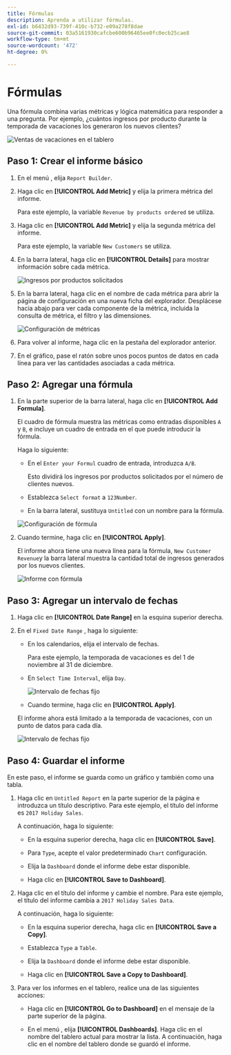```yaml
---
title: Fórmulas
description: Aprenda a utilizar fórmulas.
exl-id: b6432d93-739f-410c-b732-e09a278f8dae
source-git-commit: 03a5161930cafcbe600b96465ee0fc0ecb25cae8
workflow-type: tm+mt
source-wordcount: '472'
ht-degree: 0%

---
```


# Fórmulas

Una fórmula combina varias métricas y lógica matemática para responder a una pregunta. Por ejemplo, ¿cuántos ingresos por producto durante la temporada de vacaciones los generaron los nuevos clientes?

![Ventas de vacaciones en el tablero](../../assets/magento-bi-report-builder-revenue-by-products-formula-report-holiday-sales-dashboard.png)

## Paso 1: Crear el informe básico

1. En el menú , elija `Report Builder`.

1. Haga clic en **[!UICONTROL Add Metric]** y elija la primera métrica del informe.

   Para este ejemplo, la variable `Revenue by products ordered` se utiliza.

1. Haga clic en **[!UICONTROL Add Metric]** y elija la segunda métrica del informe.

   Para este ejemplo, la variable `New Customers` se utiliza.

1. En la barra lateral, haga clic en **[!UICONTROL Details]** para mostrar información sobre cada métrica.

   ![Ingresos por productos solicitados](../../assets/magento-bi-report-builder-revenue-by-products.png)

1. En la barra lateral, haga clic en el nombre de cada métrica para abrir la página de configuración en una nueva ficha del explorador. Desplácese hacia abajo para ver cada componente de la métrica, incluida la consulta de métrica, el filtro y las dimensiones.

   ![Configuración de métricas](../../assets/magento-bi-report-builder-revenue-by-products-metric-detail.png)

1. Para volver al informe, haga clic en la pestaña del explorador anterior.

1. En el gráfico, pase el ratón sobre unos pocos puntos de datos en cada línea para ver las cantidades asociadas a cada métrica.

## Paso 2: Agregar una fórmula

1. En la parte superior de la barra lateral, haga clic en **[!UICONTROL Add Formula]**.

   El cuadro de fórmula muestra las métricas como entradas disponibles `A` y `B`, e incluye un cuadro de entrada en el que puede introducir la fórmula.

   Haga lo siguiente:

   * En el `Enter your Formul` cuadro de entrada, introduzca `A/B`.

      Esto dividirá los ingresos por productos solicitados por el número de clientes nuevos.

   * Establezca `Select format` a `123Number`.

   * En la barra lateral, sustituya `Untitled` con un nombre para la fórmula.

   ![Configuración de fórmula](../../assets/magento-bi-report-builder-revenue-by-products-add-formula-detail.png)

1. Cuando termine, haga clic en **[!UICONTROL Apply]**.

   El informe ahora tiene una nueva línea para la fórmula, `New Customer Revenue`y la barra lateral muestra la cantidad total de ingresos generados por los nuevos clientes.

   ![Informe con fórmula](../../assets/magento-bi-report-builder-revenue-by-products-formula-report.png)

## Paso 3: Agregar un intervalo de fechas

1. Haga clic en **[!UICONTROL Date Range]** en la esquina superior derecha.

1. En el `Fixed Date Range` , haga lo siguiente:

   * En los calendarios, elija el intervalo de fechas.

      Para este ejemplo, la temporada de vacaciones es del 1 de noviembre al 31 de diciembre.

   * En `Select Time Interval`, elija `Day`.

      ![Intervalo de fechas fijo](../../assets/magento-bi-report-builder-revenue-by-products-formula-report-fixed-date-range.png)

   * Cuando termine, haga clic en **[!UICONTROL Apply]**.

   El informe ahora está limitado a la temporada de vacaciones, con un punto de datos para cada día.

   ![Intervalo de fechas fijo](../../assets/magento-bi-report-builder-revenue-by-products-formula-report-fixed-date-range-report.png)

## Paso 4: Guardar el informe

En este paso, el informe se guarda como un gráfico y también como una tabla.

1. Haga clic en `Untitled Report` en la parte superior de la página e introduzca un título descriptivo. Para este ejemplo, el título del informe es `2017 Holiday Sales`.

   A continuación, haga lo siguiente:

   * En la esquina superior derecha, haga clic en **[!UICONTROL Save]**.

   * Para `Type`, acepte el valor predeterminado `Chart` configuración.

   * Elija la `Dashboard` donde el informe debe estar disponible.

   * Haga clic en **[!UICONTROL Save to Dashboard]**.

1. Haga clic en el título del informe y cambie el nombre. Para este ejemplo, el título del informe cambia a `2017 Holiday Sales Data`.

   A continuación, haga lo siguiente:

   * En la esquina superior derecha, haga clic en **[!UICONTROL Save a Copy]**.

   * Establezca `Type` a `Table`.

   * Elija la `Dashboard` donde el informe debe estar disponible.

   * Haga clic en **[!UICONTROL Save a Copy to Dashboard]**.

1. Para ver los informes en el tablero, realice una de las siguientes acciones:

   * Haga clic en **[!UICONTROL Go to Dashboard]** en el mensaje de la parte superior de la página.

   * En el menú , elija **[!UICONTROL Dashboards]**. Haga clic en el nombre del tablero actual para mostrar la lista. A continuación, haga clic en el nombre del tablero donde se guardó el informe.
